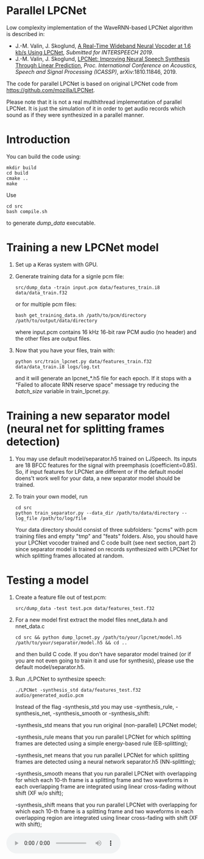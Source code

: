 # Parallel LPCNet

Low complexity implementation of the WaveRNN-based LPCNet algorithm is described in:

- J.-M. Valin, J. Skoglund, [A Real-Time Wideband Neural Vocoder at 1.6 kb/s Using LPCNet](https://jmvalin.ca/papers/lpcnet_codec.pdf), *Submitted for INTERSPEECH 2019*.
- J.-M. Valin, J. Skoglund, [LPCNet: Improving Neural Speech Synthesis Through Linear Prediction](https://jmvalin.ca/papers/lpcnet_icassp2019.pdf), *Proc. International Conference on Acoustics, Speech and Signal Processing (ICASSP)*, arXiv:1810.11846, 2019.

The code for parallel LPCNet is based on original LPCNet code from https://github.com/mozilla/LPCNet.

Please note that it is not a real multhithread implementation of parallel LPCNet. It is just the simulation of it in order to get audio records which sound as if they were synthesized in a parallel manner.

# Introduction

You can build the code using:

```
mkdir build
cd build
cmake ..
make
```

Use 
```
cd src
bash compile.sh
``` 
to generate *dump\_data* executable.

# Training a new LPCNet model

1. Set up a Keras system with GPU.

2. Generate training data for a signle pcm file:
   ```
   src/dump_data -train input.pcm data/features_train.i8 data/data_train.f32
   ```
   or for multiple pcm files:
   ```
   bash get_training_data.sh /path/to/pcm/directory /path/to/output/data/directory
   ```
   where input.pcm contains 16 kHz 16-bit raw PCM audio (no header) and the other files are output files.

3. Now that you have your files, train with:
   ```
   python src/train_lpcnet.py data/features_train.f32 data/data_train.i8 logs/log.txt
   ```
   and it will generate an lpcnet_*.h5 file for each epoch. If it stops with a
   "Failed to allocate RNN reserve space" message try reducing the *batch\_size* variable in train_lpcnet.py.

# Training a new separator model (neural net for splitting frames detection)

1. You may use default model/separator.h5 trained on LJSpeech. Its inputs are 18 BFCC features for the signal with preemphasis (coefficient=0.85). So, if input features for LPCNet are different or if the default model doens't work well for your data, a new separator model should be trained.

2. To train your own model, run
   ```
   cd src
   python train_separator.py --data_dir /path/to/data/directory --log_file /path/to/log/file
   ```
   Your data directory should consist of three subfolders: "pcms" with pcm training files and empty "tmp" and "feats" folders. Also, you should have your LPCNet vocoder trained and C code built (see next section, part 2) since separator model is trained on records synthesized with LPCNet for which splitting frames allocated at random.

# Testing a model

1. Create a feature file out of test.pcm:
   ```
   src/dump_data -test test.pcm data/features_test.f32
   ```

2. For a new model first extract the model files nnet_data.h and nnet_data.c
   ```
   cd src && python dump_lpcnet.py /path/to/your/lpcnet/model.h5 /path/to/your/separator/model.h5 && cd ..
   ```
   and then build C code. If you don't have separator model trained (or if you are not even going to train it and use for synthesis), please use the default model/separator.h5. 

3. Run ./LPCNet to synthesize speech:
   ```
   ./LPCNet -synthesis_std data/features_test.f32 audio/generated_audio.pcm
   ```
   Instead of the flag -synthesis_std you may use -synthesis_rule, -synthesis_net, -synthesis_smooth or -synthesis_shift:

   -synthesis_std means that you run original (non-parallel) LPCNet model;

   -synthesis_rule means that you run parallel LPCNet for which splitting frames are detected using a simple energy-based rule (EB-splitting);

   -synthesis_net means that you run parallel LPCNet for which splitting frames are detected using a neural network separator.h5 (NN-splitting);

   -synthesis_smooth means that you run parallel LPCNet with overlapping for which each 10-th frame is a splitting frame and two waveforms in each overlapping frame are integrated using linear cross-fading without shift (XF w/o shift);

   -synthesis_shift means that you run parallel LPCNet with overlapping for which each 10-th frame is a splitting frame and two waveforms in each overlapping region are integrated using linear cross-fading with shift (XF with shift);

  <audio controls="controls">
    <source src="mp3/.mp3" type="audio/mp3">
  </audio>
